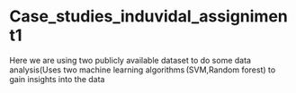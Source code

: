 # Case_studies_induvidal_assigniment1
Here we are using two publicly available dataset to do  some data analysis(Uses two machine learning algorithms (SVM,Random forest) to gain insights into the data
